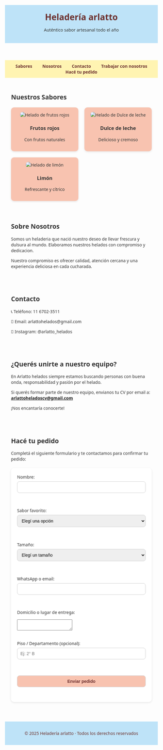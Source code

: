 <!DOCTYPE html>
<html lang="es">
<head>
  <meta charset="UTF-8" />
  <meta name="viewport" content="width=device-width, initial-scale=1.0" />
  <title>Heladería arlatto</title>
  <style>
    body {
      margin: 0;
      font-family: 'Segoe UI', sans-serif;
      background: ##FFFDF6);
      color: #333;
    }
    header {
      background: #BEE3F8;
      padding: 20px;
      text-align: center;
    }
    header h1 {
      margin: 0;
      color: #6b2d2c;
    }
    nav {
      background: #FFF4B2;
      text-align: center;
      padding: 10px;
    }
    nav a {
      color: #6b2d2c;
      text-decoration: none;
      margin: 0 15px;
      font-weight: bold;
    }
    section {
      padding: 20px;
      max-width: 900px;
      margin: auto;
    }
    .productos {
      display: grid;
      grid-template-columns: repeat(auto-fit, minmax(200px, 1fr));
      gap: 20px;
      margin-top: 20px;
    }
    .card {
      background: #F8C3B0;;
      border-radius: 10px;
      box-shadow: 0 2px 6px rgba(0,0,0,0.1);
      padding: 15px;
      text-align: center;
    }
    .card img {
      max-width: 100%;
      border-radius: 8px;
    }
    footer {
      background: #BEE3F8;;
      color: #6b2d2c;
      text-align: center;
      padding: 15px;
      margin-top: 30px;
    }
    form {
  background: #fff;
  padding: 20px;
  border-radius: 10px;
  box-shadow: 0 2px 6px rgba(0,0,0,0.1);
  max-width: 500px;
  margin-top: 20px;
}
form input, form select, form button {
  width: 100%;
  padding: 10px;
  margin-top: 5px;
  margin-bottom: 15px;
  border: 1px solid #ccc;
  border-radius: 8px;
  font-size: 1em;
}
form button {
  background-color: #f8c3b0;
  color: #6b2d2c;
  font-weight: bold;
  cursor: pointer;
}
form button:hover {
  background-color: #f3ad96;
}
  </style>
</head>
<body>

  <header>
    <h1>Heladería arlatto</h1>
    <p>Auténtico sabor artesanal todo el año</p>
  </header>

  <nav>
    <a href="#sabores">Sabores</a>
    <a href="#nosotros">Nosotros</a>
    <a href="#contacto">Contacto</a>
    <a href="#trabajo">Trabajar con nosotros</a>
    <a href="#pedido">Hacé tu pedido</a>
  </nav>

  <section id="sabores">
    <h2>Nuestros Sabores</h2>
    <div class="productos">
      <div class="card">
        <img src="https://encrypted-tbn0.gstatic.com/images?q=tbn:ANd9GcRbERu--uowbkA_GIz80P5XfN9s1mZR9OUExQ&s" alt="Helado de frutos rojos">
        <h3>Frutos rojos</h3>
        <p>Con frutos naturales</p>
      </div>
      <div class="card">
        <img src="https://encrypted-tbn0.gstatic.com/images?q=tbn:ANd9GcRbkeo7rMBAH70ZD4iY-shJZx78coCQb0fxYg&s" alt="Helado de Dulce de leche">
        <h3>Dulce de leche</h3>
        <p>Delicioso y cremoso</p>
      </div>
      <div class="card">
        <img src="https://encrypted-tbn0.gstatic.com/images?q=tbn:ANd9GcSYukfLBY-DCn3kgY_G3d41jJlgTmVi_fMH1A&s" alt="Helado de limón">
        <h3>Limón</h3>
        <p>Refrescante y cítrico</p>
      </div>
    </div>
  </section>

  <section id="nosotros">
    <h2>Sobre Nosotros</h2>
    <p>
      Somos un heladeria que nació nuestro deseo de llevar frescura y dulsura al mundo. Elaboramos nuestros helados con compromiso y dedicacion.
    </p>
    <p>
      Nuestro compromiso es ofrecer calidad, atención cercana y una experiencia deliciosa en cada cucharada.
    </p>
  </section>

  <section id="contacto">
    <h2>Contacto</h2>
    <p>📞 Teléfono: 11 6702-3511</p>
    <p>📩 Email: arlattohelados@gmail.com</p>
    <p>📱 Instagram: @arlatto_helados</p>
  </section>

   <section id="trabajo">
    <h2>¿Querés unirte a nuestro equipo?</h2>
    <p>
      En Arlatto helados siempre estamos buscando personas con buena onda, responsabilidad y pasión por el helado.
    </p>
    <p>
      Si querés formar parte de nuestro equipo, envianos tu CV por email a:  
      <strong><a href="arlattoheladoscv@gmail.com">arlattoheladoscv@gmail.com</a></strong>
    </p>
    <p>¡Nos encantaría conocerte!</p>
  </section>
  <section id="pedido">
  <h2>Hacé tu pedido</h2>
  <p>Completá el siguiente formulario y te contactamos para confirmar tu pedido:</p>
  <form action="arlattohelados@gmail.com" method="POST">
  <label for="nombre">Nombre:</label><br>
  <input type="text" id="nombre" name="nombre" required><br><br>

  <label for="sabor">Sabor favorito:</label><br>
  <select id="sabor" name="sabor" required>
    <option value="">Elegí una opción</option>
    <option value="Frutos rojos">Frutos rojos</option>
    <option value="Dulce de leche">Dulce de leche</option>
    <option value="Limón">Limón</option>
  </select><br><br>

  <label for="tamaño">Tamaño:</label><br>
  <select id="tamaño" name="tamaño" required>
    <option value="">Elegí un tamaño</option>
    <option value="1 bocha">1 bocha</option>
    <option value="1/4 kg">1/4 kg</option>
    <option value="1/2 kg">1/2 kg</option>
    <option value="1 kg">1 kg</option>
  </select><br><br>

  <label for="contacto">WhatsApp o email:</label><br>
  <input type="text" id="contacto" name="contacto" required><br><br>

   <label for="domicilio">Domicilio o lugar de entrega:</label><br>
  <textarea id="domicilio" name="domicilio" rows="2" required></textarea><br><br>

  <label for="piso">Piso / Departamento (opcional):</label><br>
  <input type="text" id="piso" name="piso" placeholder="Ej: 2° B"><br><br>

  <button type="submit">Enviar pedido</button>
</form>
</section>

  <footer>
    <p>&copy; 2025 Heladería arlatto · Todos los derechos reservados</p>
  </footer>

</body>
</html>

